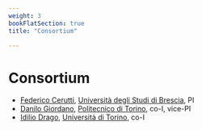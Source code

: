 ```yaml
---
weight: 3
bookFlatSection: true
title: "Consortium"

---
```


# Consortium

* [Federico Cerutti](https://federico-cerutti.unibs.it/), [Università degli Studi di Brescia](https://www.unibs.it/), PI
* [Danilo Giordano](https://dbdmg.polito.it/dbdmg_web/people/danilo-giordano/), [Politecnico di Torino](https://www.polito.it/), co-I, vice-PI
* [Idilio Drago](https://sites.google.com/site/idiliod/home), [Università di Torino](https://www.unito.it/), co-I